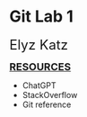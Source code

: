 # Git Lab 1
<span style="font-size: 24">Elyz Katz</span>

<span style="font-size: 18"><u><b>RESOURCES</b></u>

<ul>
    <li>ChatGPT</li>
    <li>StackOverflow</li>
    <li>Git reference</li>
</ul>